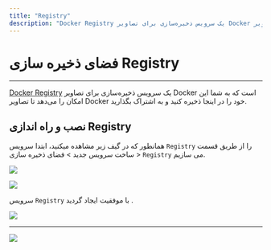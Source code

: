 ```yaml
---
title: "Registry"
description: "Docker Registry یک سرویس ذخیره‌سازی برای تصاویر Docker است که به شما این امکان را می‌دهد تا تصاویر Docker خود را در اینجا ذخیره کنید و به اشتراک بگذارید."
---
```


# فضای ذخیره سازی Registry
---

[Docker Registry](https://chabokan.net/cloud-hosting/docker/) یک سرویس ذخیره‌سازی برای تصاویر Docker است که به شما این امکان را می‌دهد تا تصاویر Docker خود را در اینجا ذخیره کنید و به اشتراک بگذارید.


##  نصب و راه اندازی Registry

همانطور که در گیف زیر مشاهده میکنید، ابتدا سرویس `Registry` را از طریق قسمت ساخت سرویس جدید > فضای ذخیره سازی > `Registry` می سازیم.

![](https://s1.chabokan.net/docs/gifs/registry-install.gif)

![](https://s1.chabokan.net/docs/images/registry-start-1.png)

سرویس `Registry` با موفقیت ایجاد گردید .

![](https://s1.chabokan.net/docs/images/registry-start-2.png)

---
<a href="https://hub.chabokan.net/fa/services/create/registry" ><img src="https://s1.chabokan.net/docs/images/registry-banner.png" /></a>